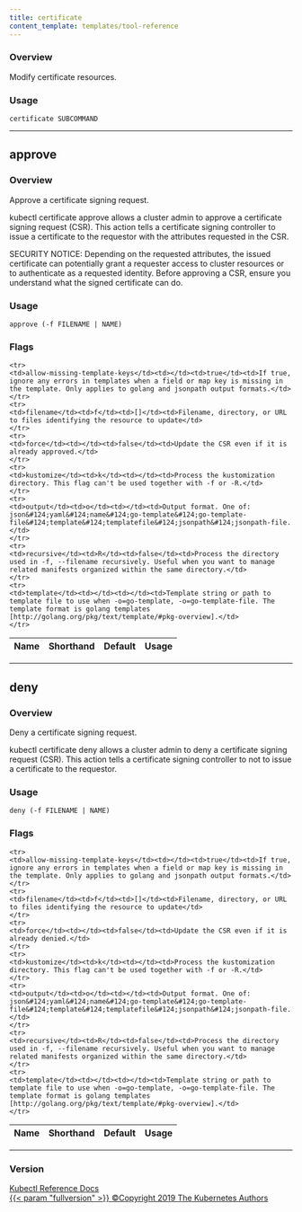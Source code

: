 ```yaml
---
title: certificate
content_template: templates/tool-reference
---
```


### Overview
Modify certificate resources.

### Usage

`certificate SUBCOMMAND`






<hr>

## approve


### Overview
Approve a certificate signing request.

 kubectl certificate approve allows a cluster admin to approve a certificate signing request (CSR). This action tells a certificate signing controller to issue a certificate to the requestor with the attributes requested in the CSR.

 SECURITY NOTICE: Depending on the requested attributes, the issued certificate can potentially grant a requester access to cluster resources or to authenticate as a requested identity. Before approving a CSR, ensure you understand what the signed certificate can do.

### Usage

`approve (-f FILENAME | NAME)`




### Flags

<div class="table-responsive kubectl-flags-table"><table class="table table-bordered">
<thead class="thead-light">
<tr>
            <th>Name</th>
            <th>Shorthand</th>
            <th>Default</th>
            <th>Usage</th>
        </tr>
    </thead>
    <tbody>
    
    <tr>
    <td>allow-missing-template-keys</td><td></td><td>true</td><td>If true, ignore any errors in templates when a field or map key is missing in the template. Only applies to golang and jsonpath output formats.</td>
    </tr>
    <tr>
    <td>filename</td><td>f</td><td>[]</td><td>Filename, directory, or URL to files identifying the resource to update</td>
    </tr>
    <tr>
    <td>force</td><td></td><td>false</td><td>Update the CSR even if it is already approved.</td>
    </tr>
    <tr>
    <td>kustomize</td><td>k</td><td></td><td>Process the kustomization directory. This flag can't be used together with -f or -R.</td>
    </tr>
    <tr>
    <td>output</td><td>o</td><td></td><td>Output format. One of: json&#124;yaml&#124;name&#124;go-template&#124;go-template-file&#124;template&#124;templatefile&#124;jsonpath&#124;jsonpath-file.</td>
    </tr>
    <tr>
    <td>recursive</td><td>R</td><td>false</td><td>Process the directory used in -f, --filename recursively. Useful when you want to manage related manifests organized within the same directory.</td>
    </tr>
    <tr>
    <td>template</td><td></td><td></td><td>Template string or path to template file to use when -o=go-template, -o=go-template-file. The template format is golang templates [http://golang.org/pkg/text/template/#pkg-overview].</td>
    </tr>
</tbody>
</table></div>



<hr>

## deny


### Overview
Deny a certificate signing request.

 kubectl certificate deny allows a cluster admin to deny a certificate signing request (CSR). This action tells a certificate signing controller to not to issue a certificate to the requestor.

### Usage

`deny (-f FILENAME | NAME)`




### Flags

<div class="table-responsive kubectl-flags-table"><table class="table table-bordered">
<thead class="thead-light">
<tr>
            <th>Name</th>
            <th>Shorthand</th>
            <th>Default</th>
            <th>Usage</th>
        </tr>
    </thead>
    <tbody>
    
    <tr>
    <td>allow-missing-template-keys</td><td></td><td>true</td><td>If true, ignore any errors in templates when a field or map key is missing in the template. Only applies to golang and jsonpath output formats.</td>
    </tr>
    <tr>
    <td>filename</td><td>f</td><td>[]</td><td>Filename, directory, or URL to files identifying the resource to update</td>
    </tr>
    <tr>
    <td>force</td><td></td><td>false</td><td>Update the CSR even if it is already denied.</td>
    </tr>
    <tr>
    <td>kustomize</td><td>k</td><td></td><td>Process the kustomization directory. This flag can't be used together with -f or -R.</td>
    </tr>
    <tr>
    <td>output</td><td>o</td><td></td><td>Output format. One of: json&#124;yaml&#124;name&#124;go-template&#124;go-template-file&#124;template&#124;templatefile&#124;jsonpath&#124;jsonpath-file.</td>
    </tr>
    <tr>
    <td>recursive</td><td>R</td><td>false</td><td>Process the directory used in -f, --filename recursively. Useful when you want to manage related manifests organized within the same directory.</td>
    </tr>
    <tr>
    <td>template</td><td></td><td></td><td>Template string or path to template file to use when -o=go-template, -o=go-template-file. The template format is golang templates [http://golang.org/pkg/text/template/#pkg-overview].</td>
    </tr>
</tbody>
</table></div>




<hr>


### Version

<div class="kubectl-reference-copyright">

<a href="https://github.com/kubernetes/kubernetes">Kubectl Reference Docs  
{{< param "fullversion" >}}   &#xa9;Copyright 2019 The Kubernetes Authors</a>

</div>

